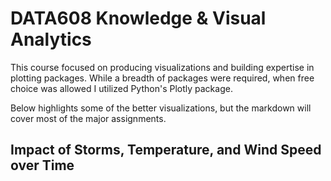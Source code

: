 # DATA608 Knowledge & Visual Analytics
This course focused on producing visualizations and building expertise in plotting packages. While a breadth of packages were required, when free choice was allowed I utilized Python's Plotly package.

Below highlights some of the better visualizations, but the markdown will cover most of the major assignments.

## Impact of Storms, Temperature, and Wind Speed over Time
